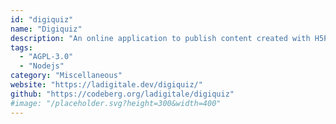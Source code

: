 ```yaml
---
id: "digiquiz"
name: "Digiquiz"
description: "An online application to publish content created with H5P (documentation in French)."
tags:
  - "AGPL-3.0"
  - "Nodejs"
category: "Miscellaneous"
website: "https://ladigitale.dev/digiquiz/"
github: "https://codeberg.org/ladigitale/digiquiz"
#image: "/placeholder.svg?height=300&width=400"
---
```


